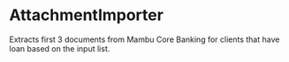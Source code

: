 # AttachmentImporter

Extracts first 3 documents from Mambu Core Banking for clients that have loan based on the input list.
